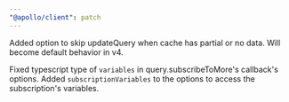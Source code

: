 ```yaml
---
"@apollo/client": patch
---
```


Added option to skip updateQuery when cache has partial or no data.
Will become default behavior in v4.

Fixed typescript type of `variables` in query.subscribeToMore's callback's options.
Added `subscriptionVariables` to the options to access the subscription's variables.
